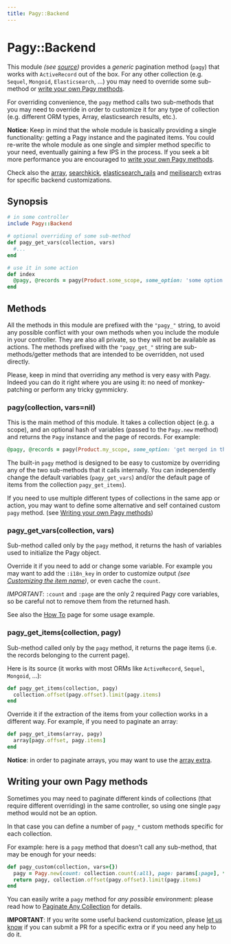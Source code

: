 ```yaml
---
title: Pagy::Backend
---
```

# Pagy::Backend

This module _(see [source](https://github.com/ddnexus/pagy/blob/master/lib/pagy/backend.rb))_ provides a _generic_ pagination method (`pagy`) that works with `ActiveRecord` out of the box. For any other collection (e.g. `Sequel`, `Mongoid`, `Elasticsearch`, ...) you may need to override some sub-method or [write your own Pagy methods](#writing-your-own-pagy-methods).

For overriding convenience, the `pagy` method calls two sub-methods that you may need to override in order to customize it for any type of collection (e.g. different ORM types, Array, elasticsearch results, etc.).

**Notice**: Keep in mind that the whole module is basically providing a single functionality: getting a Pagy instance and the paginated items. You could re-write the whole module as one single and simpler method specific to your need, eventually gaining a few IPS in the process. If you seek a bit more performance you are encouraged to [write your own Pagy methods](#writing-your-own-pagy-methods).

Check also the [array](../extras/array.md), [searchkick](../extras/searchkick.md), [elasticsearch_rails](../extras/elasticsearch_rails.md) and [meilisearch](extras/meilisearch.md) extras for specific backend customizations.

## Synopsis

```ruby
# in some controller
include Pagy::Backend

# optional overriding of some sub-method
def pagy_get_vars(collection, vars)
  #...
end

# use it in some action
def index
  @pagy, @records = pagy(Product.some_scope, some_option: 'some option for this instance')
end
```

## Methods

All the methods in this module are prefixed with the `"pagy_"` string, to avoid any possible conflict with your own methods when you include the module in your controller. They are also all private, so they will not be available as actions. The methods prefixed with the `"pagy_get_"` string are sub-methods/getter methods that are intended to be overridden, not used directly.

Please, keep in mind that overriding any method is very easy with Pagy. Indeed you can do it right where you are using it: no need of monkey-patching or perform any tricky gymmickry.

### pagy(collection, vars=nil)

This is the main method of this module. It takes a collection object (e.g. a scope), and an optional hash of variables (passed to the `Pagy.new` method) and returns the `Pagy` instance and the page of records. For example:

```ruby
@pagy, @records = pagy(Product.my_scope, some_option: 'get merged in the pagy object')
```

The built-in `pagy` method is designed to be easy to customize by overriding any of the two sub-methods that it calls internally. You can independently change the default variables (`pagy_get_vars`) and/or the default page of items from the collection `pagy_get_items`).

If you need to use multiple different types of collections in the same app or action, you may want to define some alternative and self contained custom `pagy` method. (see [Writing your own Pagy methods](#writing-your-own-pagy-methods))

### pagy_get_vars(collection, vars)

Sub-method called only by the `pagy` method, it returns the hash of variables used to initialize the Pagy object.

Override it if you need to add or change some variable. For example you may want to add the `:i18n_key` in order to customize output _(see [Customizing the item name](../how-to.md#customizing-the-item-name))_, or even cache the `count`.

_IMPORTANT_: `:count` and `:page` are the only 2 required Pagy core variables, so be careful not to remove them from the returned hash.

See also the [How To](../how-to.md) page for some usage example.

### pagy_get_items(collection, pagy)

Sub-method called only by the `pagy` method, it returns the page items (i.e. the records belonging to the current page).

 Here is its source (it works with most ORMs like `ActiveRecord`, `Sequel`, `Mongoid`, ...):

```ruby
def pagy_get_items(collection, pagy)
  collection.offset(pagy.offset).limit(pagy.items)
end
```

Override it if the extraction of the items from your collection works in a different way. For example, if you need to paginate an array:

```ruby
def pagy_get_items(array, pagy)
  array[pagy.offset, pagy.items]
end
```

**Notice**: in order to paginate arrays, you may want to use the  [array extra](../extras/array.md).

## Writing your own Pagy methods

Sometimes you may need to paginate different kinds of collections (that require different overriding) in the same controller, so using one single `pagy` method would not be an option.

In that case you can define a number of `pagy_*` custom methods specific for each collection.

For example: here is a `pagy` method that doesn't call any sub-method, that may be enough for your needs:

```ruby
def pagy_custom(collection, vars={})
  pagy = Pagy.new(count: collection.count(:all), page: params[:page], **vars)
  return pagy, collection.offset(pagy.offset).limit(pagy.items)
end
```

You can easily write a `pagy` method for _any possible_ environment: please read how to [Paginate Any Collection](../how-to.md#paginate-any-collection) for details.

**IMPORTANT**: If you write some useful backend customization, please [let us know](https://gitter.im/ruby-pagy/Lobby) if you can submit a PR for a specific extra or if you need any help to do it.
